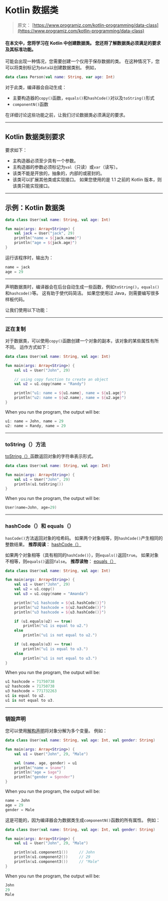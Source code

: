 # Kotlin 数据类

> 原文： [https://www.programiz.com/kotlin-programming/data-class](https://www.programiz.com/kotlin-programming/data-class)

#### 在本文中，您将学习在 Kotlin 中创建数据类。 您还将了解数据类必须满足的要求及其标准功能。

可能会出现一种情况，您需要创建一个仅用于保存数据的类。 在这种情况下，您可以将类别标记为`data`以创建数据类别。 例如，

```kt
data class Person(val name: String, var age: Int)
```

对于此类，编译器会自动生成：

*   主要构造器的`copy()`函数，`equals()`和`hashCode()`对以及`toString()`形式
*   `componentN()`函数

在详细讨论这些功能之前，让我们讨论数据类必须满足的要求。

* * *

## Kotlin 数据类别要求

要求如下：

*   主构造器必须至少具有一个参数。
*   主构造器的参数必须标记为`val`（只读）或`var`（读写）。
*   该类不能是开放的，抽象的，内部的或密封的。
*   该类可以扩展其他类或实现接口。 如果您使用的是 1.1 之前的 Kotlin 版本，则该类只能实现接口。

* * *

## 示例：Kotlin 数据类

```kt
data class User(val name: String, val age: Int)

fun main(args: Array<String>) {
    val jack = User("jack", 29)
    println("name = ${jack.name}")
    println("age = ${jack.age}")
}
```

运行该程序时，输出为：

```kt
name = jack
age = 29
```

* * *

声明数据类时，编译器会在后台自动生成一些函数，例如`toString()`，`equals()`和`hashcode()`等。 这有助于使代码简洁。 如果您使用过 Java，则需要编写很多样板代码。

让我们使用以下功能：

* * *

### 正在复制

对于数据类，可以使用`copy()`函数创建一个对象的副本，该对象的某些属性有所不同。 运作方式如下：

```kt
data class User(val name: String, val age: Int)

fun main(args: Array<String>) {
    val u1 = User("John", 29)

    // using copy function to create an object
    val u2 = u1.copy(name = "Randy")

    println("u1: name = ${u1.name}, name = ${u1.age}")
    println("u2: name = ${u2.name}, name = ${u2.age}")
}
```

When you run the program, the output will be:

```kt
u1: name = John, name = 29
u2: name = Randy, name = 29
```

* * *

### toString（）方法

[toString（）](https://kotlinlang.org/api/latest/jvm/stdlib/kotlin/to-string.html "Kotlin toString()")函数返回对象的字符串表示形式。

```kt
data class User(val name: String, val age: Int)

fun main(args: Array<String>) {
    val u1 = User("John", 29)
    println(u1.toString())
}
```

When you run the program, the output will be:

```kt
User(name=John, age=29)
```

* * *

### hashCode（）和 equals（）

`hasCode()`方法返回对象的哈希码。 如果两个对象相等，则`hashCode()`产生相同的整数结果。 **推荐阅读**： [hashCode（）](https://kotlinlang.org/api/latest/jvm/stdlib/kotlin/-any/hash-code.html "Kotlin hashCode()")

如果两个对象相等（具有相同的`hashCode()`），则`equals()`返回`true`。 如果对象不相等，则`equals()`返回`false`。 **推荐读物**： [equals（）](https://kotlinlang.org/api/latest/jvm/stdlib/kotlin/-any/equals.html "Kotlin equals()")

```kt
data class User(val name: String, val age: Int)

fun main(args: Array<String>) {
    val u1 = User("John", 29)
    val u2 = u1.copy()
    val u3 = u1.copy(name = "Amanda")

    println("u1 hashcode = ${u1.hashCode()}")
    println("u2 hashcode = ${u2.hashCode()}")
    println("u3 hashcode = ${u3.hashCode()}")

    if (u1.equals(u2) == true)
        println("u1 is equal to u2.")
    else
        println("u1 is not equal to u2.")

    if (u1.equals(u3) == true)
        println("u1 is equal to u3.")
    else
        println("u1 is not equal to u3.")
}
```

When you run the program, the output will be:

```kt
u1 hashcode = 71750738
u2 hashcode = 71750738
u3 hashcode = 771732263
u1 is equal to u2.
u1 is not equal to u3.
```

* * *

### 销毁声明

您可以使用[解构声明](https://kotlinlang.org/docs/reference/multi-declarations.html "Kotlin Destructing Declaration")将对象分解为多个变量。 例如：

```kt
data class User(val name: String, val age: Int, val gender: String)

fun main(args: Array<String>) {
    val u1 = User("John", 29, "Male")

    val (name, age, gender) = u1
    println("name = $name")
    println("age = $age")
    println("gender = $gender")
}
```

When you run the program, the output will be:

```kt
name = John
age = 29
gender = Male
```

这是可能的，因为编译器会为数据类生成`componentN()`函数的所有属性。 例如：

```kt
data class User(val name: String, val age: Int, val gender: String)

fun main(args: Array<String>) {
    val u1 = User("John", 29, "Male")

    println(u1.component1())     // John
    println(u1.component2())     // 29  
    println(u1.component3())     // "Male"
}
```

When you run the program, the output will be:

```kt
John
29
Male
```